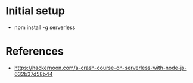 # Initial setup

 - npm install -g serverless



# References

 - https://hackernoon.com/a-crash-course-on-serverless-with-node-js-632b37d58b44